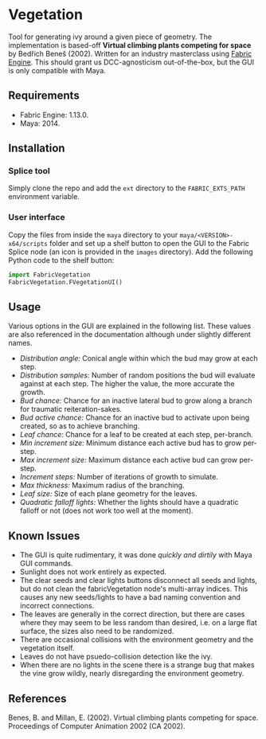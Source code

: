 # Vegetation

Tool for generating ivy around a given piece of geometry. The implementation is based-off
**Virtual climbing plants competing for space** by Bedřich Beneš (2002). Written for an industry
masterclass using [Fabric Engine](http://fabricengine.com/). This should grant us DCC-agnosticism
out-of-the-box, but the GUI is only compatible with Maya.

## Requirements

- Fabric Engine: 1.13.0.
- Maya: 2014.

## Installation

### Splice tool

Simply clone the repo and add the `ext` directory to the `FABRIC_EXTS_PATH` environment variable.

### User interface

Copy the files from inside the `maya` directory to your `maya/<VERSION>-x64/scripts` folder and
set up a shelf button to open the GUI to the Fabric Splice node (an icon is provided in the
`images` directory). Add the following Python code to the shelf button:

```python
import FabricVegetation
FabricVegetation.FVegetationUI()
```

## Usage

Various options in the GUI are explained in the following list. These values are also referenced
in the documentation although under slightly different names.

- *Distribution angle:* Conical angle within which the bud may grow at each step.
- *Distribution samples:* Number of random positions the bud will evaluate against at each step.
The higher the value, the more accurate the growth.
- *Bud chance:* Chance for an inactive lateral bud to grow along a branch for traumatic
reiteration-sakes.
- *Bud active chance:* Chance for an inactive bud to activate upon being created, so as to achieve
branching.
- *Leaf chance:* Chance for a leaf to be created at each step, per-branch.
- *Min increment size:* Minimum distance each active bud has to grow per-step.
- *Max increment size:* Maximum distance each active bud can grow per-step.
- *Increment steps:* Number of iterations of growth to simulate.
- *Max thickness:* Maximum radius of the branching.
- *Leaf size:* Size of each plane geometry for the leaves.
- *Quadratic falloff lights:* Whether the lights should have a quadratic falloff or not
(does not work too well at the moment).

## Known Issues

- The GUI is quite rudimentary, it was done *quickly and dirtily* with Maya GUI commands.
- Sunlight does not work entirely as expected.
- The clear seeds and clear lights buttons disconnect all seeds and lights, but do not clean the
fabricVegetation node's multi-array indices. This causes any new seeds/lights to have a bad
naming convention and incorrect connections.
- The leaves are generally in the correct direction, but there are cases where they may seem to
be less random than desired, i.e. on a large flat surface, the sizes also need to be randomized.
- There are occasional collisions with the environment geometry and the vegetation itself.
- Leaves do not have psuedo-collision detection like the ivy.
- When there are no lights in the scene there is a strange bug that makes the vine grow wildly,
nearly disregarding the environment geometry.

## References

Benes, B. and Millan, E. (2002). Virtual climbing plants competing for space. Proceedings of
Computer Animation 2002 (CA 2002).
